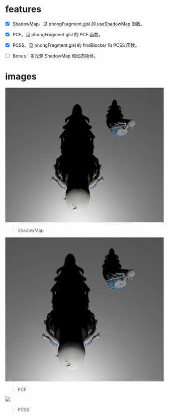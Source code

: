 # features
- [x] ShadowMap。见 phongFragment.glsl 的 useShadowMap 函数。

- [x] PCF。见 phongFragment.glsl 的 PCF 函数。

- [x] PCSS。见 phongFragment.glsl 的 findBlocker 和 PCSS 函数。

- [ ] Bonus：多光源 ShadowMap 和动态物体。

# images
![](images/SM_1.PNG)

> ShadowMap

![](images/PCF_1.PNG)

> PCF

![](images/PCSS_1.gif)

> PCSS